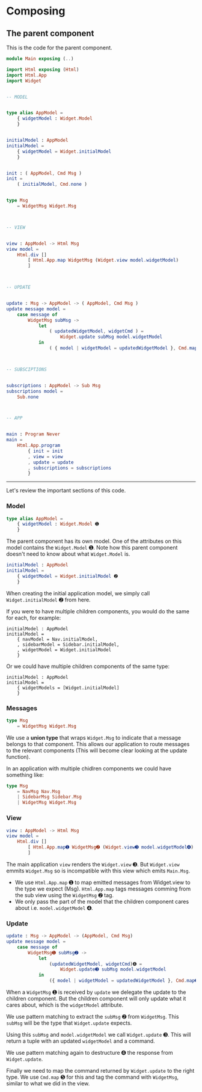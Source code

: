 # Composing

## The parent component

This is the code for the parent component.

```elm
module Main exposing (..)

import Html exposing (Html)
import Html.App
import Widget


-- MODEL


type alias AppModel =
    { widgetModel : Widget.Model
    }


initialModel : AppModel
initialModel =
    { widgetModel = Widget.initialModel
    }


init : ( AppModel, Cmd Msg )
init =
    ( initialModel, Cmd.none )


type Msg
    = WidgetMsg Widget.Msg



-- VIEW


view : AppModel -> Html Msg
view model =
    Html.div []
        [ Html.App.map WidgetMsg (Widget.view model.widgetModel)
        ]



-- UPDATE


update : Msg -> AppModel -> ( AppModel, Cmd Msg )
update message model =
    case message of
        WidgetMsg subMsg ->
            let
                ( updatedWidgetModel, widgetCmd ) =
                    Widget.update subMsg model.widgetModel
            in
                ( { model | widgetModel = updatedWidgetModel }, Cmd.map WidgetMsg widgetCmd )



-- SUBSCIPTIONS


subscriptions : AppModel -> Sub Msg
subscriptions model =
    Sub.none



-- APP


main : Program Never
main =
    Html.App.program
        { init = init
        , view = view
        , update = update
        , subscriptions = subscriptions
        }
```

---

Let's review the important sections of this code.

### Model

```elm
type alias AppModel =
    { widgetModel : Widget.Model ➊
    }
```

The parent component has its own model. One of the attributes on this model contains the `Widget.Model` ➊. Note how this parent component doesn't need to know about what `Widget.Model` is.

```elm
initialModel : AppModel
initialModel =
    { widgetModel = Widget.initialModel ➋
    }
```

When creating the initial application model, we simply call `Widget.initialModel` ➋ from here.

If you were to have multiple children components, you would do the same for each, for example:

```
initialModel : AppModel
initialModel =
    { navModel = Nav.initialModel,
    , sidebarModel = Sidebar.initialModel,
    , widgetModel = Widget.initialModel
    }
```

Or we could have multiple children components of the same type:

```
initialModel : AppModel
initialModel =
    { widgetModels = [Widget.initialModel]
    }
```

### Messages

```elm
type Msg
    = WidgetMsg Widget.Msg
```

We use a __union type__ that wraps `Widget.Msg` to indicate that a message belongs to that component. This allows our application to route messages to the relevant components (This will become clear looking at the update function).

In an application with multiple chidlren components we could have something like:

```elm
type Msg
    = NavMsg Nav.Msg
    | SidebarMsg Sidebar.Msg
    | WidgetMsg Widget.Msg
```

### View

```elm
view : AppModel -> Html Msg
view model =
    Html.div []
        [ Html.App.map➊ WidgetMsg➋ (Widget.view➌ model.widgetModel➍)
        ]
```

The main application `view` renders the `Widget.view` ➌. But `Widget.view` emmits `Widget.Msg` so is incompatible with this view which emits `Main.Msg`.

- We use `Html.App.map` ➊ to map emitted messages from Widget.view to the type we expect (Msg). `Html.App.map` tags messages comming from the sub view using the `WidgetMsg` ➋ tag.
- We only pass the part of the model that the children component cares about i.e. `model.widgetModel` ➍.

### Update

```elm
update : Msg -> AppModel -> (AppModel, Cmd Msg)
update message model =
    case message of
        WidgetMsg➊ subMsg➋ ->
            let
                (updatedWidgetModel, widgetCmd)➍ =
                    Widget.update➌ subMsg model.widgetModel
            in
                ({ model | widgetModel = updatedWidgetModel }, Cmd.map➎ WidgetMsg widgetCmd)
```

When a `WidgetMsg` ➊ is received by `update` we delegate the update to the children component. But the children component will only update what it cares about, which is the `widgetModel` attribute.

We use pattern matching to extract the `subMsg` ➋ from `WidgetMsg`. This `subMsg` will be the type that `Widget.update` expects.

Using this `subMsg` and `model.widgetModel` we call `Widget.update` ➌. This will return a tuple with an updated `widgetModel` and a command.

We use pattern matching again to destructure ➍ the response from `Widget.update`.

Finally we need to map the command returned by `Widget.update` to the right type. We use `Cmd.map` ➎ for this and tag the command with `WidgetMsg`, similar to what we did in the view.
